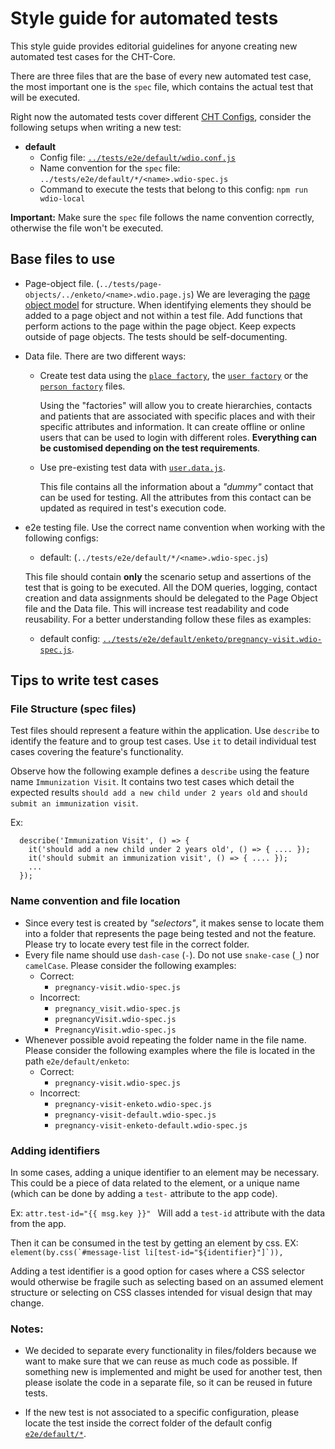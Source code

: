 # Style guide for automated tests

This style guide provides editorial guidelines for anyone creating new automated test cases for the CHT-Core.

There are three files that are the base of every new automated test case, the most important one is the `spec` file, which contains the actual test that will be executed. 

Right now the automated tests cover different [CHT Configs](/config), consider the following setups when writing a new test:
* **default**
    * Config file: [`../tests/e2e/default/wdio.conf.js`](e2e/default/wdio.conf.js)
    * Name convention for the `spec` file: `../tests/e2e/default/*/<name>.wdio-spec.js`
    * Command to execute the tests that belong to this config:  `npm run wdio-local`

**Important:** Make sure the `spec` file follows the name convention correctly, otherwise the file won't be executed. 

## Base files to use

* Page-object file. (`../tests/page-objects/../enketo/<name>.wdio.page.js`)
    We are leveraging the [page object model](https://www.thoughtworks.com/insights/blog/using-page-objects-overcome-protractors-shortcomings) for structure. When identifying elements they should be added to a page object and not within a test file. Add functions that perform actions to the page within the page object. Keep expects outside of page objects. The tests should be self-documenting.

* Data file. There are two different ways:
  * Create test data using the [`place factory`](factories/cht/contacts/place.js), the [`user factory`](factories/cht/users/users.js) or the [`person factory`](factories/cht/contacts/person.js) files.
  
    Using the "factories" will allow you to create hierarchies, contacts and patients that are associated with specific places and with their specific attributes and information. It can create offline or online users that can be used to login with different roles. **Everything can be customised depending on the test requirements**.
  * Use pre-existing test data with [`user.data.js`](page-objects/default/users/user.data.js).  
  
    This file contains all the information about a _"dummy"_ contact that can be used for testing. All the attributes from this contact can be updated as required in test's execution code.

* e2e testing file. Use the correct name convention when working with the following configs:
    - default: (`../tests/e2e/default/*/<name>.wdio-spec.js`) 

    This file should contain **only** the scenario setup and assertions of the test that is going to be executed. All the DOM queries, logging, contact creation and data assignments should be delegated to the Page Object file and the Data file. This will increase test readability and code reusability. For a better understanding follow these files as examples:
    * default config: [`../tests/e2e/default/enketo/pregnancy-visit.wdio-spec.js`](e2e/default/enketo/pregnancy-visit.wdio-spec.js).

## Tips to write test cases
### File Structure (spec files)

Test files should represent a feature within the application. Use `describe` to identify the feature and to group test cases. Use `it` to detail individual test cases covering the feature's functionality.

Observe how the following example defines a `describe` using the feature name `Immunization Visit`. It contains two test cases which detail the expected results `should add a new child under 2 years old` and `should submit an immunization visit`.

Ex: 
```
  describe('Immunization Visit', () => {
    it('should add a new child under 2 years old', () => { .... });
    it('should submit an immunization visit', () => { .... });
    ...
  });
```

### Name convention and file location

* Since every test is created by _"selectors"_, it makes sense to locate them into a folder that represents the page being tested and not the feature. Please try to locate every test file in the correct folder.
* Every file name should use `dash-case` (`-`). Do not use `snake-case` (`_`) nor `camelCase`. Please consider the following examples:
  * Correct:
    * `pregnancy-visit.wdio-spec.js`
  * Incorrect:
    * `pregnancy_visit.wdio-spec.js`
    * `pregnancyVisit.wdio-spec.js`
    * `PregnancyVisit.wdio-spec.js`
* Whenever possible avoid repeating the folder name in the file name. Please consider the following examples where the file is located in the path `e2e/default/enketo`:
  * Correct:
    * `pregnancy-visit.wdio-spec.js`
  * Incorrect:
    * `pregnancy-visit-enketo.wdio-spec.js`
    * `pregnancy-visit-default.wdio-spec.js`
    * `pregnancy-visit-enketo-default.wdio-spec.js`

### Adding identifiers
In some cases, adding a unique identifier to an element may be necessary. This could be a piece of data related to the element, or a unique name (which can be done by adding a `test-` attribute to the app code).

Ex:  `attr.test-id="{{ msg.key }}" ` Will add a `test-id` attribute with the data from the app.

Then it can be consumed in the test by getting an element by css. EX: ``element(by.css(`#message-list li[test-id="${identifier}"]`)),``

Adding a test identifier is a good option for cases where a CSS selector would otherwise be fragile such as selecting based on an assumed element structure or selecting on CSS classes intended for visual design that may change.

### Notes:

* We decided to separate every functionality in files/folders because we want to make sure that we can reuse as much code as possible. If something new is implemented and might be used for another test, then please isolate the code in a separate file, so it can be reused in future tests.

* If the new test is not associated to a specific configuration, please locate the test inside the correct folder of the default config [`e2e/default/*`](e2e/default). 
